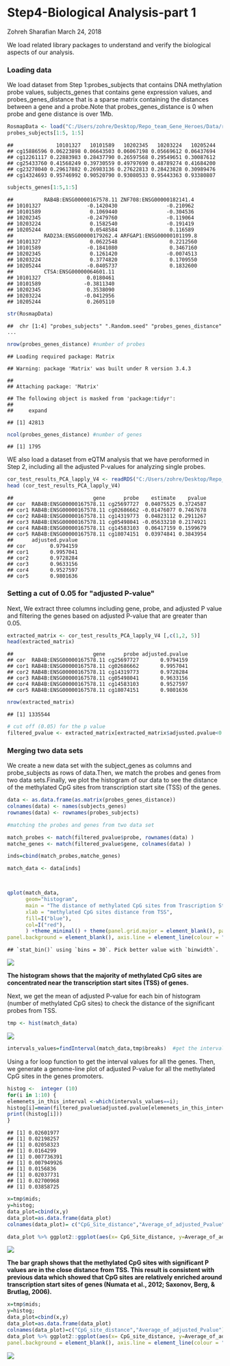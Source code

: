 Step4-Biological Analysis-part 1
================
Zohreh Sharafian
March 24, 2018

We load related library packages to understand and verify the biological aspects of our analysis.

### Loading data

We load dataset from Step 1:probes\_subjects that contains DNA methylation probe values, subjects\_genes that contains gene expression values, and probes\_genes\_distance that is a sparse matrix containing the distances between a gene and a probe.Note that probes\_genes\_distance is 0 when probe and gene distance is over 1Mb.

``` r
RosmapData <- load("C:/Users/zohre/Desktop/Repo_team_Gene_Heroes/Data/rosmap_postprocV2.RData")
probes_subjects[1:5, 1:5]
```

    ##              10101327   10101589   10202345   10203224   10205244
    ## cg15886596 0.06223898 0.06643503 0.06067198 0.05669612 0.06437694
    ## cg12261117 0.22883983 0.28437790 0.26597568 0.29549651 0.30087612
    ## cg25433760 0.41568249 0.39730559 0.49797690 0.48789274 0.41684200
    ## cg23278040 0.29617882 0.26983136 0.27622813 0.28423828 0.30989476
    ## cg14324693 0.95746992 0.90520790 0.93080533 0.95443363 0.93380807

``` r
subjects_genes[1:5,1:5]
```

    ##          RAB4B:ENSG00000167578.11 ZNF708:ENSG00000182141.4
    ## 10101327               -0.1420430                -0.210962
    ## 10101589                0.1069440                -0.304536
    ## 10202345               -0.2479760                -0.119064
    ## 10203224                0.1582540                -0.191419
    ## 10205244                0.0548584                 0.116589
    ##          RAD23A:ENSG00000179262.4 ARFGAP1:ENSG00000101199.8
    ## 10101327                0.0622548                 0.2212560
    ## 10101589               -0.1841080                 0.3467160
    ## 10202345                0.1261420                -0.0074513
    ## 10203224                0.3774820                 0.1709550
    ## 10205244               -0.0405737                 0.1832600
    ##          CTSA:ENSG00000064601.11
    ## 10101327               0.0180461
    ## 10101589              -0.3811340
    ## 10202345               0.3538090
    ## 10203224              -0.0412956
    ## 10205244               0.2605110

``` r
str(RosmapData)
```

    ##  chr [1:4] "probes_subjects" ".Random.seed" "probes_genes_distance" ...

``` r
nrow(probes_genes_distance) #number of probes
```

    ## Loading required package: Matrix

    ## Warning: package 'Matrix' was built under R version 3.4.3

    ## 
    ## Attaching package: 'Matrix'

    ## The following object is masked from 'package:tidyr':
    ## 
    ##     expand

    ## [1] 42813

``` r
ncol(probes_genes_distance) #number of genes
```

    ## [1] 1795

WE also load a dataset from eQTM analysis that we have peroformed in Step 2, including all the adjusted P-values for analyzing single probes.

``` r
cor_test_results_PCA_lapply_V4 <- readRDS("C:/Users/zohre/Desktop/Repo_team_Gene_Heroes/Data/cor_test_results_PCA_lapply_V4.rds")
head (cor_test_results_PCA_lapply_V4)
```

    ##                          gene      probe    estimate    pvalue
    ## cor  RAB4B:ENSG00000167578.11 cg25697727  0.04075525 0.3724587
    ## cor1 RAB4B:ENSG00000167578.11 cg02686662 -0.01476077 0.7467678
    ## cor2 RAB4B:ENSG00000167578.11 cg14319773  0.04823112 0.2911267
    ## cor3 RAB4B:ENSG00000167578.11 cg05498041 -0.05633210 0.2174921
    ## cor4 RAB4B:ENSG00000167578.11 cg14583103  0.06417159 0.1599679
    ## cor5 RAB4B:ENSG00000167578.11 cg18074151  0.03974841 0.3843954
    ##      adjusted.pvalue
    ## cor        0.9794159
    ## cor1       0.9957041
    ## cor2       0.9728284
    ## cor3       0.9633156
    ## cor4       0.9527597
    ## cor5       0.9801636

### Setting a cut of 0.05 for "adjusted P-value"

Next, We extract three columns including gene, probe, and adjusted P value and filtering the genes based on adjusted P-value that are greater than 0.05.

``` r
extracted_matrix <- cor_test_results_PCA_lapply_V4 [,c(1,2, 5)]
head(extracted_matrix)
```

    ##                          gene      probe adjusted.pvalue
    ## cor  RAB4B:ENSG00000167578.11 cg25697727       0.9794159
    ## cor1 RAB4B:ENSG00000167578.11 cg02686662       0.9957041
    ## cor2 RAB4B:ENSG00000167578.11 cg14319773       0.9728284
    ## cor3 RAB4B:ENSG00000167578.11 cg05498041       0.9633156
    ## cor4 RAB4B:ENSG00000167578.11 cg14583103       0.9527597
    ## cor5 RAB4B:ENSG00000167578.11 cg18074151       0.9801636

``` r
nrow(extracted_matrix)
```

    ## [1] 1335544

``` r
# cut off (0.05) for the p value
filtered_pvalue <- extracted_matrix[extracted_matrix$adjusted.pvalue<0.05,]
```

### Merging two data sets

We create a new data set with the subject\_genes as columns and probe\_subjects as rows of data.Then, we match the probes and genes from two data sets.Finally, we plot the histogram of our data to see the distance of the methylated CpG sites from transcription start site (TSS) of the genes.

``` r
data <- as.data.frame(as.matrix(probes_genes_distance))
colnames(data) <- names(subjects_genes)
rownames(data) <- rownames(probes_subjects)
```

``` r
#matching the probes and genes from two data set

match_probes <- match(filtered_pvalue$probe, rownames(data) )
matche_genes <- match(filtered_pvalue$gene, colnames(data) )

inds=cbind(match_probes,matche_genes)

match_data <- data[inds]



qplot(match_data,
      geom="histogram",
      main = "The distance of methylated CpG sites from Trascription Start Sites", 
      xlab = "methylated CpG sites distance from TSS",  
      fill=I("blue"), 
      col=I("red"), 
      ) +theme_minimal() + theme(panel.grid.major = element_blank(), panel.grid.minor = element_blank(),
panel.background = element_blank(), axis.line = element_line(colour = "black"))
```

    ## `stat_bin()` using `bins = 30`. Pick better value with `binwidth`.

![](step4_files/figure-markdown_github/unnamed-chunk-6-1.png)

**The histogram shows that the majority of methylated CpG sites are concentrated near the transcription start sites (TSS) of genes.**

Next, we get the mean of adjusted P-value for each bin of histogram (number of methylated CpG sites) to check the distance of the significant probes from TSS.

``` r
tmp <- hist(match_data) 
```

![](step4_files/figure-markdown_github/unnamed-chunk-7-1.png)

``` r
intervals_values=findInterval(match_data,tmp$breaks)  #get the interval values from the histogram
```

Using a for loop function to get the interval values for all the genes. Then, we generate a genome-line plot of adjusted P-value for all the methylated CpG sites in the genes promoters.

``` r
histog <-  integer (10)
for(i in 1:10) {
elemenets_in_this_interval <-which(intervals_values==i);
histog[i]=mean(filtered_pvalue$adjusted.pvalue[elemenets_in_this_interval])
print((histog[i]))
}
```

    ## [1] 0.02601977
    ## [1] 0.02198257
    ## [1] 0.02058323
    ## [1] 0.0164299
    ## [1] 0.007736391
    ## [1] 0.007949926
    ## [1] 0.0156836
    ## [1] 0.02037731
    ## [1] 0.02700968
    ## [1] 0.03858725

``` r
x=tmp$mids;
y=histog;
data_plot=cbind(x,y)
data_plot=as.data.frame(data_plot)
colnames(data_plot)= c("CpG_Site_distance","Average_of_adjusted_Pvalue")

data_plot %>% ggplot2::ggplot(aes(x= CpG_Site_distance, y=Average_of_adjusted_Pvalue)) +geom_line(color='steelblue', size=2 )+ ggtitle ("The distance of significant methylated CpG sites from TSS") + theme_minimal()
```

![](step4_files/figure-markdown_github/unnamed-chunk-8-1.png)

**The bar graph shows that the methylated CpG sites with significant P values are in the close distance from TSS. This result is consistent with previous data which showed that CpG sites are relatively enriched around transcription start sites of genes (Numata et al., 2012; Saxonov, Berg, & Brutlag, 2006).**

``` r
x=tmp$mids;
y=histog;
data_plot=cbind(x,y)
data_plot=as.data.frame(data_plot)
colnames(data_plot)=c("CpG_site_distance","Average_of_adjusted_Pvalue")
data_plot %>% ggplot2::ggplot(aes(x= CpG_site_distance, y=Average_of_adjusted_Pvalue)) +geom_bar(stat="identity",fill="Green4")+ggtitle ("The distance of significant methylated CpG sites from TSS")+ theme_minimal()+theme_minimal() + theme(panel.grid.major = element_blank(), panel.grid.minor = element_blank(),
panel.background = element_blank(), axis.line = element_line(colour = "black"))
```

![](step4_files/figure-markdown_github/unnamed-chunk-9-1.png)
